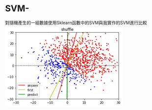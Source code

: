 # SVM-
對隨機產生的一組數據使用Sklearn函數中的SVM與我實作的SVM進行比較
![image](https://github.com/YuJing09/SVM-/blob/main/SVM.png)
